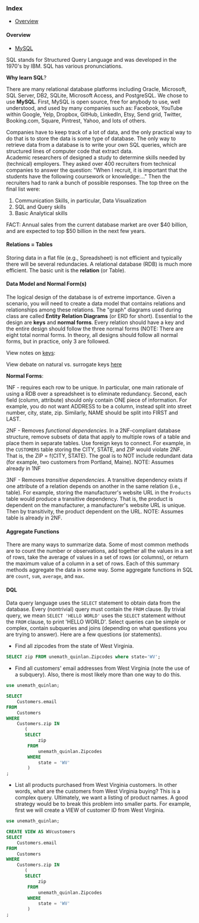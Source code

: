 ### Index

* [Overview](#overview)
 



#### Overview

* [MySQL](http://www.mysql.com/)


SQL stands for Structured Query Language and was developed in the 1970's by IBM.  SQL has various pronunciations.  

__Why learn SQL__?  

There are many relational database platforms including Oracle, Microsoft, SQL Server, DB2, SQLite, Microsoft Access, and PostgreSQL. We chose to use __MySQL__.  First, MySQL is open source, free for anybody to use, well understood, and used by many companies such as: Facebook, YouTube within Google, Yelp, Dropbox, GitHub, LinkedIn, Etsy, Send grid, Twitter, Booking.com, Square, Pintrest, Yahoo, and lots of others.   

Companies have to keep track of a lot of data, and the only practical way to do that is to store the data is some type of database.  The only way to retrieve data from a database is to write your own SQL queries, which are structured lines of computer code that extract data.  
Academic researchers of designed a study to determine skills needed by (technical) employers. They asked over 400 recruiters from technical companies to answer the question: "When I recruit, it is important that the students have the following coursework or knowledge:..." Then the recruiters had to rank a bunch of possible responses. The top three on the final list were:

1. Communication Skills, in particular, Data Visualization
2. SQL and Query skills
3. Basic Analytical skills 

FACT: Annual sales from the current database market are over $40 billion, and are expected to top $50 billion in the next few years.


#### Relations = Tables

Storing data in a flat file (e.g., Spreadsheet) is not efficient and typically there will be several redundacies.  A relational database (RDB) is much more efficient.  The basic unit is the __relation__ (or Table).  


#### Data Model and Normal Form(s)

The logical design of the database is of extreme importance.  Given a scenario, you will need to create a data model that contains relations and relationships among these relations.  The "graph" diagrams used during class are called __Entity Relation Diagrams__ (or ERD for short).  Essential to the design are __keys__ and __normal forms__.  Every relation should have a key and the entire design should follow the three normal forms (NOTE: There are eight total normal forms.  In theory, all designs should follow all normal forms, but in practice, only 3 are followed.  

View notes on [keys](https://github.com/jamesquinlan/mat301/blob/master/lectures/datamodel.md): 

View debate on natural vs. surrogate keys [here](http://www.databasejournal.com/features/mssql/article.php/3922066/SQL-Server-Natural-Key-Verses-Surrogate-Key.htm)

__Normal Forms__: 

1NF - requires each row to be unique.  In particular, one main rationale of using a RDB over a spreadsheet is to eliminate redundancy.  Second, each field (column, attribute) should only contain ONE piece of information.  For example, you do not want ADDRESS to be a column, instead split into street number, city, state, zip.  Similarly, NAME should be split into FIRST and LAST.  

2NF - Removes _functional dependencies_.   In a 2NF-compliant database structure, remove subsets of data that apply to multiple rows of a table and place them in separate tables.  Use foreign keys to connect.  For example, in the `CUSTOMERS` table storing the CITY, STATE, and ZIP would violate 2NF.  That is, the ZIP = f(CITY, STATE). The goal is to NOT include redundant data (for example, two customers from Portland, Maine).  NOTE: Assumes already in 1NF

3NF - Removes _transitive dependencies_. A transitive dependency exists if one attribute of a relation depends on another in the same relation (i.e., table).  For example, storing the manufacturer's website URL in the `Products`  table would produce a transitive dependency.  That is, the product is dependent on the manufacturer, a manufacturer's website URL is unique.  Then by transitivity, the product dependent on the URL.  NOTE:  Assumes table is already in 2NF.

#### Aggregate Functions

There are many ways to summarize data. Some of most common methods are to count the number or observations, add together all the values in a set of rows, take the average of values in a set of rows (or columns), or return the maximum value of a column in a set of rows.  Each of this summary methods aggregate the data in some way. Some aggregate functions in SQL are `count`, `sum`, `average`, and `max`. 

#### DQL

Data query language uses the `SELECT` statement to obtain data from the database.  Every (nontrivial) query must contain the `FROM` clause.  By trivial query, we mean `SELECT 'HELLO WORLD'` uses the `SELECT` statement without the `FROM` clause, to print 'HELLO WORLD'.  Select queries can be simple or complex, contain subqueries and joins (depending on what questions you are trying to answer).  Here are a few questions (or statements).

* Find all zipcodes from the state of West Virginia.
```sql
SELECT zip FROM unemath_quinlan.Zipcodes where state='WV';
```

* Find all customers' email addresses from West Virginia (note the use of a subquery).  Also, there is most likely more than one way to do this.

```sql
use unemath_quinlan;

SELECT 
    Customers.email
FROM
    Customers
WHERE
    Customers.zip IN 
       (
       SELECT 
            zip
        FROM
            unemath_quinlan.Zipcodes
        WHERE
            state = 'WV'
        )
; 
```

* List all products purchased from West Virginia customers.  In other words, what are the customers from West Virginia buying?  This is a complex query.  Ultimately, we want a listing of product names.  A good strategy would be to break this problem into smaller parts.  For example, first we will create a VIEW of customer ID from West Virginia.

```sql
use unemath_quinlan;

CREATE VIEW AS WVcustomers
SELECT 
    Customers.email
FROM
    Customers
WHERE
    Customers.zip IN 
       (
       SELECT 
            zip
        FROM
            unemath_quinlan.Zipcodes
        WHERE
            state = 'WV'
        )
; 
```








